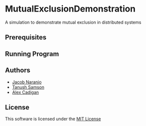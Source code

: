 # MutualExclusionDemonstration

A simulation to demonstrate mutual exclusion in distributed systems

## Prerequisites



## Running Program



## Authors

* [Jacob Naranjo](https://github.com/jacobnaran)
* [Tanush Samson](https://github.com/Tanflare)
* [Alex Cadigan](https://github.com/AlexCadigan)

## License

This software is licensed under the [MIT License](LICENSE)
